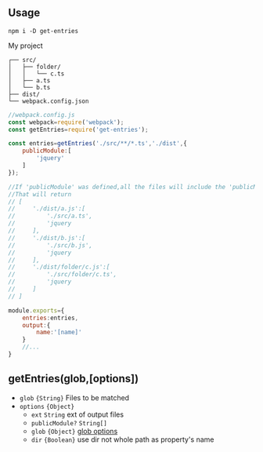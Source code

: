 ## Usage
```
npm i -D get-entries
```

My project
```
┌── src/
│   ├── folder/
│   │   └── c.ts
│   ├── a.ts
│   └── b.ts
├── dist/
└── webpack.config.json
```


```javascript
//webpack.config.js
const webpack=require('webpack');
const getEntries=require('get-entries');

const entries=getEntries('./src/**/*.ts','./dist',{
    publicModule:[
        'jquery'
    ]
});

//If 'publicModule' was defined,all the files will include the 'publicModule',you can use CommonsChunkPlugin with webpack.
//That will return
// [
//     './dist/a.js':[
//         './src/a.ts',
//         'jquery
//     ],
//     './dist/b.js':[
//         './src/b.js',
//         'jquery
//     ],
//     './dist/folder/c.js':[
//         './src/folder/c.ts',
//         'jquery
//     ]
// ]

module.exports={
    entries:entries,
    output:{
        name:'[name]'
    }
    //...
}
```

## getEntries(glob,[options])
* `glob` `{String}`  Files to be matched
* `options` `{Object}`
    * `ext` `String` ext of output files 
    * `publicModule?` `String[]`
    * `glob` `{Object}` [glob options](https://github.com/isaacs/node-glob)
    * `dir` `{Boolean}` use dir not whole path as property's name

